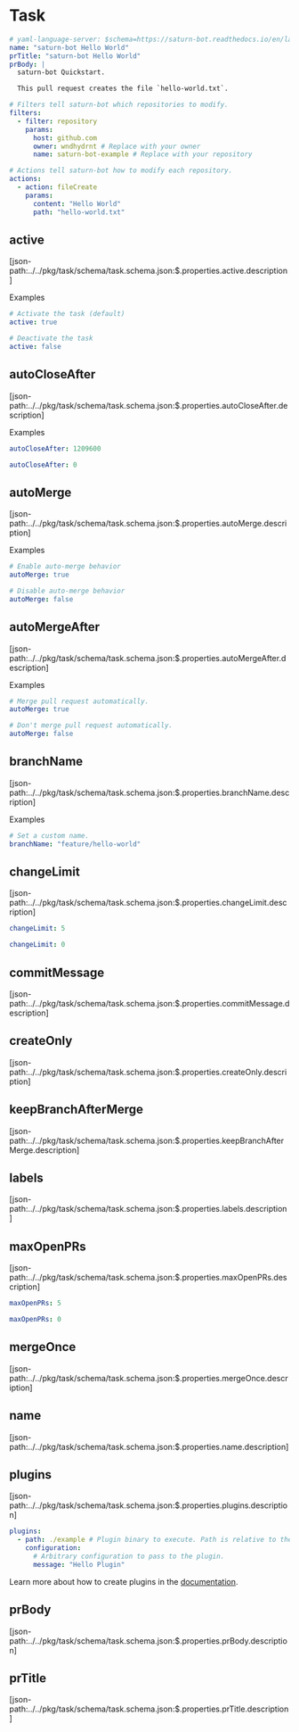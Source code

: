 # Task

```yaml title="Example"
# yaml-language-server: $schema=https://saturn-bot.readthedocs.io/en/latest/schemas/task.schema.json
name: "saturn-bot Hello World"
prTitle: "saturn-bot Hello World"
prBody: |
  saturn-bot Quickstart.

  This pull request creates the file `hello-world.txt`.

# Filters tell saturn-bot which repositories to modify.
filters:
  - filter: repository
    params:
      host: github.com
      owner: wndhydrnt # Replace with your owner
      name: saturn-bot-example # Replace with your repository

# Actions tell saturn-bot how to modify each repository.
actions:
  - action: fileCreate
    params:
      content: "Hello World"
      path: "hello-world.txt"
```

## active

[json-path:../../pkg/task/schema/task.schema.json:$.properties.active.description]

Examples

```yaml
# Activate the task (default)
active: true
```

```yaml
# Deactivate the task
active: false
```

## autoCloseAfter

[json-path:../../pkg/task/schema/task.schema.json:$.properties.autoCloseAfter.description]

Examples

```yaml title="Close pull request after it being open for 14 days"
autoCloseAfter: 1209600
```

```yaml title="Deactivate auto-close, the default"
autoCloseAfter: 0
```

## autoMerge

[json-path:../../pkg/task/schema/task.schema.json:$.properties.autoMerge.description]

Examples

```yaml
# Enable auto-merge behavior
autoMerge: true
```

```yaml
# Disable auto-merge behavior
autoMerge: false
```

## autoMergeAfter

[json-path:../../pkg/task/schema/task.schema.json:$.properties.autoMergeAfter.description]

Examples

```yaml
# Merge pull request automatically.
autoMerge: true
```

```yaml
# Don't merge pull request automatically.
autoMerge: false
```

## branchName

[json-path:../../pkg/task/schema/task.schema.json:$.properties.branchName.description]

Examples

```yaml
# Set a custom name.
branchName: "feature/hello-world"
```

## changeLimit

[json-path:../../pkg/task/schema/task.schema.json:$.properties.changeLimit.description]

```yaml title="Allow up to 5 pull requests combined to be created or merged in one run of saturn-bot"
changeLimit: 5
```

```yaml title="Disable the feature"
changeLimit: 0
```

## commitMessage

[json-path:../../pkg/task/schema/task.schema.json:$.properties.commitMessage.description]

## createOnly

[json-path:../../pkg/task/schema/task.schema.json:$.properties.createOnly.description]

## keepBranchAfterMerge

[json-path:../../pkg/task/schema/task.schema.json:$.properties.keepBranchAfterMerge.description]

## labels

[json-path:../../pkg/task/schema/task.schema.json:$.properties.labels.description]

## maxOpenPRs

[json-path:../../pkg/task/schema/task.schema.json:$.properties.maxOpenPRs.description]

```yaml title="Allow 5 pull requests to be open at the same time"
maxOpenPRs: 5
```

```yaml title="Disable the feature"
maxOpenPRs: 0
```

## mergeOnce

[json-path:../../pkg/task/schema/task.schema.json:$.properties.mergeOnce.description]

## name

[json-path:../../pkg/task/schema/task.schema.json:$.properties.name.description]

## plugins

[json-path:../../pkg/task/schema/task.schema.json:$.properties.plugins.description]

```yaml title="Register a plugin"
plugins:
  - path: ./example # Plugin binary to execute. Path is relative to the task file.
    configuration:
      # Arbitrary configuration to pass to the plugin.
      message: "Hello Plugin"
```

Learn more about how to create plugins in the [documentation](plugins/index.md).

## prBody

[json-path:../../pkg/task/schema/task.schema.json:$.properties.prBody.description]

## prTitle

[json-path:../../pkg/task/schema/task.schema.json:$.properties.prTitle.description]
